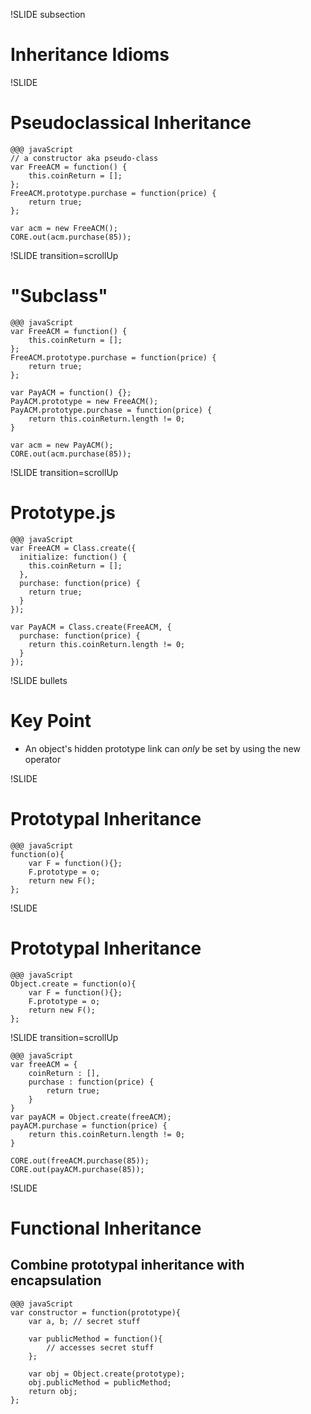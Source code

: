 !SLIDE subsection

# Inheritance Idioms #

!SLIDE

# Pseudoclassical Inheritance #

    @@@ javaScript
    // a constructor aka pseudo-class
    var FreeACM = function() {
        this.coinReturn = [];
    };
    FreeACM.prototype.purchase = function(price) {
        return true;
    };

    var acm = new FreeACM();
    CORE.out(acm.purchase(85));

!SLIDE transition=scrollUp

# "Subclass" #

    @@@ javaScript
    var FreeACM = function() {
        this.coinReturn = [];
    };
    FreeACM.prototype.purchase = function(price) {
        return true;
    };

    var PayACM = function() {};
    PayACM.prototype = new FreeACM();
    PayACM.prototype.purchase = function(price) {
        return this.coinReturn.length != 0;
    }

    var acm = new PayACM();
    CORE.out(acm.purchase(85));

!SLIDE transition=scrollUp

# Prototype.js #

    @@@ javaScript
    var FreeACM = Class.create({
      initialize: function() {
        this.coinReturn = [];
      },
      purchase: function(price) {
        return true;
      }
    });

    var PayACM = Class.create(FreeACM, {
      purchase: function(price) {
        return this.coinReturn.length != 0;
      }
    });


!SLIDE bullets

# Key Point #

* An object's hidden prototype link can *only* be set by using the new operator

!SLIDE

# Prototypal Inheritance #

    @@@ javaScript
    function(o){
        var F = function(){};
        F.prototype = o;
        return new F();
    };

!SLIDE

# Prototypal Inheritance #

    @@@ javaScript
    Object.create = function(o){
        var F = function(){};
        F.prototype = o;
        return new F();
    };

!SLIDE transition=scrollUp

    @@@ javaScript
    var freeACM = {
        coinReturn : [],
        purchase : function(price) {
            return true;
        }
    }
    var payACM = Object.create(freeACM);
    payACM.purchase = function(price) {
        return this.coinReturn.length != 0;
    }

    CORE.out(freeACM.purchase(85));
    CORE.out(payACM.purchase(85));

!SLIDE

# Functional Inheritance #
## Combine prototypal inheritance with encapsulation ##

    @@@ javaScript
    var constructor = function(prototype){
        var a, b; // secret stuff

        var publicMethod = function(){
            // accesses secret stuff
        };

        var obj = Object.create(prototype);
        obj.publicMethod = publicMethod;
        return obj;
    };



